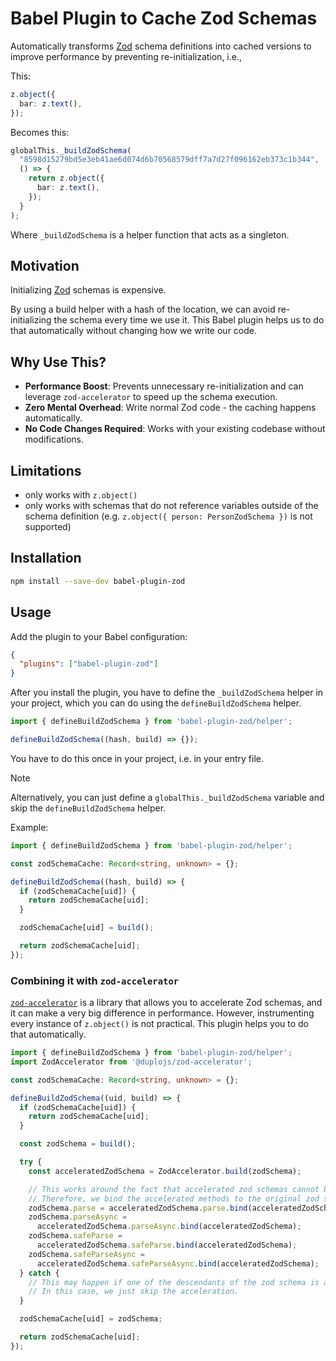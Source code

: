 # Babel Plugin to Cache Zod Schemas

Automatically transforms [Zod](https://zod.dev/) schema definitions into cached versions to improve performance by preventing re-initialization, i.e.,

This:

```ts
z.object({
  bar: z.text(),
});
```

Becomes this:

```ts
globalThis._buildZodSchema(
  "8598d15279bd5e3eb41ae6d074d6b70568579dff7a7d27f096162eb373c1b344",
  () => {
    return z.object({
      bar: z.text(),
    });
  }
);
```

Where `_buildZodSchema` is a helper function that acts as a singleton.

## Motivation

Initializing [Zod](https://zod.dev/) schemas is expensive.

By using a build helper with a hash of the location, we can avoid re-initializing the schema every time we use it. This Babel plugin helps us to do that automatically without changing how we write our code.

## Why Use This?

- **Performance Boost**: Prevents unnecessary re-initialization and can leverage `zod-accelerator` to speed up the schema execution.
- **Zero Mental Overhead**: Write normal Zod code - the caching happens automatically.
- **No Code Changes Required**: Works with your existing codebase without modifications.

## Limitations

* only works with `z.object()`
* only works with schemas that do not reference variables outside of the schema definition (e.g. `z.object({ person: PersonZodSchema })` is not supported)

## Installation

```bash
npm install --save-dev babel-plugin-zod
```

## Usage

Add the plugin to your Babel configuration:

```json
{
  "plugins": ["babel-plugin-zod"]
}
```

After you install the plugin, you have to define the `_buildZodSchema` helper in your project, which you can do using the `defineBuildZodSchema` helper.

```ts
import { defineBuildZodSchema } from 'babel-plugin-zod/helper';

defineBuildZodSchema((hash, build) => {});
```

You have to do this once in your project, i.e. in your entry file.

> [!NOTE]
> Alternatively, you can just define a `globalThis._buildZodSchema` variable and skip the `defineBuildZodSchema` helper.

Example:

```ts
import { defineBuildZodSchema } from 'babel-plugin-zod/helper';

const zodSchemaCache: Record<string, unknown> = {};

defineBuildZodSchema((hash, build) => {
  if (zodSchemaCache[uid]) {
    return zodSchemaCache[uid];
  }

  zodSchemaCache[uid] = build();

  return zodSchemaCache[uid];
});
```

### Combining it with `zod-accelerator`

[`zod-accelerator`](https://www.npmjs.com/package/@duplojs/zod-accelerator) is a library that allows you to accelerate Zod schemas, and it can make a very big difference in performance. However, instrumenting every instance of `z.object()` is not practical. This plugin helps you to do that automatically.

```ts
import { defineBuildZodSchema } from 'babel-plugin-zod/helper';
import ZodAccelerator from '@duplojs/zod-accelerator';

const zodSchemaCache: Record<string, unknown> = {};

defineBuildZodSchema((uid, build) => {
  if (zodSchemaCache[uid]) {
    return zodSchemaCache[uid];
  }

  const zodSchema = build();

  try {
    const acceleratedZodSchema = ZodAccelerator.build(zodSchema);

    // This works around the fact that accelerated zod schemas cannot be extended, e.g. FooZodSchema.nullable() is going to break.
    // Therefore, we bind the accelerated methods to the original zod schema instance.
    zodSchema.parse = acceleratedZodSchema.parse.bind(acceleratedZodSchema);
    zodSchema.parseAsync =
      acceleratedZodSchema.parseAsync.bind(acceleratedZodSchema);
    zodSchema.safeParse =
      acceleratedZodSchema.safeParse.bind(acceleratedZodSchema);
    zodSchema.safeParseAsync =
      acceleratedZodSchema.safeParseAsync.bind(acceleratedZodSchema);
  } catch {
    // This may happen if one of the descendants of the zod schema is an already accelerated zod schema.
    // In this case, we just skip the acceleration.
  }

  zodSchemaCache[uid] = zodSchema;

  return zodSchemaCache[uid];
});
```
